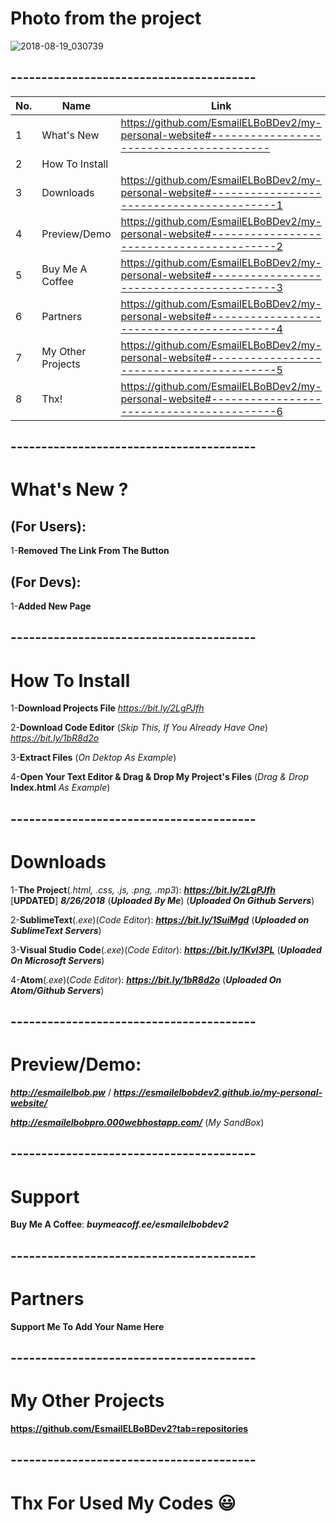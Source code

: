 # Photo from the project
![2018-08-19_030739](https://user-images.githubusercontent.com/28893833/44304482-171f1880-a35d-11e8-9896-a8299930b5bb.png)
## ----------------------------------------

| No.  | Name | Link |
| ------------- | ------------- | ------------- |
| 1  | What's New  | https://github.com/EsmailELBoBDev2/my-personal-website#----------------------------------------  |
| 2  | How To Install|   |
| 3  | Downloads  | https://github.com/EsmailELBoBDev2/my-personal-website#-----------------------------------------1  |
| 4  | Preview/Demo  | https://github.com/EsmailELBoBDev2/my-personal-website#-----------------------------------------2  |
| 5  | Buy Me A Coffee  | https://github.com/EsmailELBoBDev2/my-personal-website#-----------------------------------------3  |
| 6  | Partners  | https://github.com/EsmailELBoBDev2/my-personal-website#-----------------------------------------4  |
| 7  | My Other Projects  |https://github.com/EsmailELBoBDev2/my-personal-website#-----------------------------------------5  |
| 8  | Thx!  | https://github.com/EsmailELBoBDev2/my-personal-website#-----------------------------------------6  |
## ----------------------------------------
# What's New ?

## (For Users): 
1-**Removed The Link From The Button**
## (For Devs): 
1-**Added New Page**
## ----------------------------------------
# How To Install

1-**Download Projects File** *https://bit.ly/2LgPJfh*

2-**Download Code Editor** (*Skip This, If You Already Have One*) *https://bit.ly/1bR8d2o*

3-**Extract Files** (*On Dektop As Example*)

4-**Open Your Text Editor & Drag & Drop My Project's Files** (*Drag & Drop* **Index.html** *As Example*)
## ----------------------------------------
# Downloads

1-**The Project**(*.html, .css, .js, .png, .mp3*): ***https://bit.ly/2LgPJfh*** [**UPDATED**] ***8/26/2018*** (***Uploaded By Me***) (***Uploaded On Github Servers***)

2-**SublimeText**(*.exe*)(*Code Editor*): ***https://bit.ly/1SuiMgd*** (***Uploaded on SublimeText Servers***)

3-**Visual Studio Code**(*.exe*)(*Code Editor*): ***https://bit.ly/1KvI3PL*** (***Uploaded On Microsoft Servers***)

4-**Atom**(*.exe*)(*Code Editor*): ***https://bit.ly/1bR8d2o*** (***Uploaded On Atom/Github Servers***)
## ----------------------------------------
# Preview/Demo:
***http://esmailelbob.pw*** / ***https://esmailelbobdev2.github.io/my-personal-website/***

***http://esmailelbobpro.000webhostapp.com/*** (*My SandBox*)
## ----------------------------------------
# Support

**Buy Me A Coffee**: ***buymeacoff.ee/esmailelbobdev2***
## ----------------------------------------
# Partners

**Support Me To Add Your Name Here**
## ----------------------------------------
# My Other Projects

**https://github.com/EsmailELBoBDev2?tab=repositories**
## ----------------------------------------

# Thx For Used My Codes :smiley:
